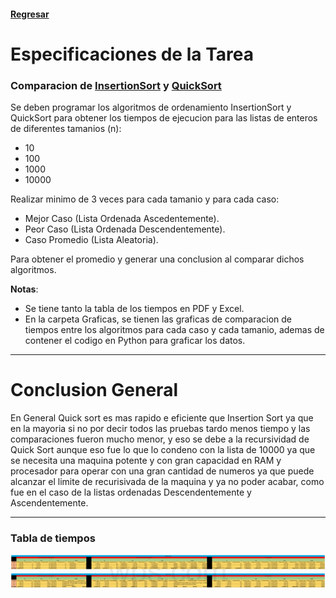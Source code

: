 #### [Regresar](../../README.md)
# Especificaciones de la Tarea
### Comparacion de [InsertionSort](Insertion.py) y [QuickSort](Quick.py)
Se deben programar los algoritmos de ordenamiento InsertionSort y QuickSort para obtener los tiempos de ejecucion para las listas de enteros de diferentes tamanios (n):

- 10
- 100
- 1000
- 10000

Realizar minimo de 3 veces para cada tamanio y para cada caso:

- Mejor Caso (Lista Ordenada Ascedentemente).
- Peor Caso (Lista Ordenada Descendentemente).
- Caso Promedio (Lista Aleatoria).

Para obtener el promedio y generar una conclusion al comparar dichos algoritmos.

**Notas**: 

- Se tiene tanto la tabla de los tiempos en PDF y Excel.
- En la carpeta Graficas, se tienen las graficas de comparacion de tiempos entre los algoritmos para cada caso y cada tamanio, ademas de contener el codigo en Python para graficar los datos.

---
# Conclusion General
En General Quick sort es mas rapido e eficiente que Insertion Sort ya que en la mayoria si no por decir todos las pruebas tardo menos tiempo y las comparaciones fueron mucho menor, y eso se debe a la recursividad de Quick Sort aunque eso fue lo que lo condeno con la lista de 10000 ya que se necesita una maquina potente y con gran capacidad en RAM y procesador para operar con una gran cantidad de numeros ya que puede alcanzar el limite de recurisivada de la maquina y ya no poder acabar, como fue en el caso de la listas ordenadas Descendentemente y Ascendentemente.  

---
### Tabla de tiempos
![Tabla de Tiempos](Tabla.png)